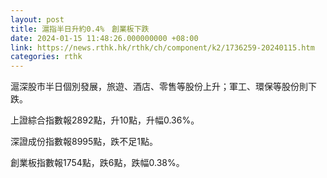 ```yaml
---
layout: post
title: 滬指半日升約0.4%　創業板下跌
date: 2024-01-15 11:48:26.000000000 +08:00
link: https://news.rthk.hk/rthk/ch/component/k2/1736259-20240115.htm
categories: rthk
---
```


滬深股市半日個別發展，旅遊、酒店、零售等股份上升；軍工、環保等股份則下跌。

上證綜合指數報2892點，升10點，升幅0.36%。

深證成份指數報8995點，跌不足1點。

創業板指數報1754點，跌6點，跌幅0.38%。
